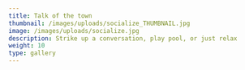 ```yaml
---
title: Talk of the town
thumbnail: /images/uploads/socialize_THUMBNAIL.jpg
image: /images/uploads/socialize.jpg
description: Strike up a conversation, play pool, or just relax
weight: 10
type: gallery
---
```



